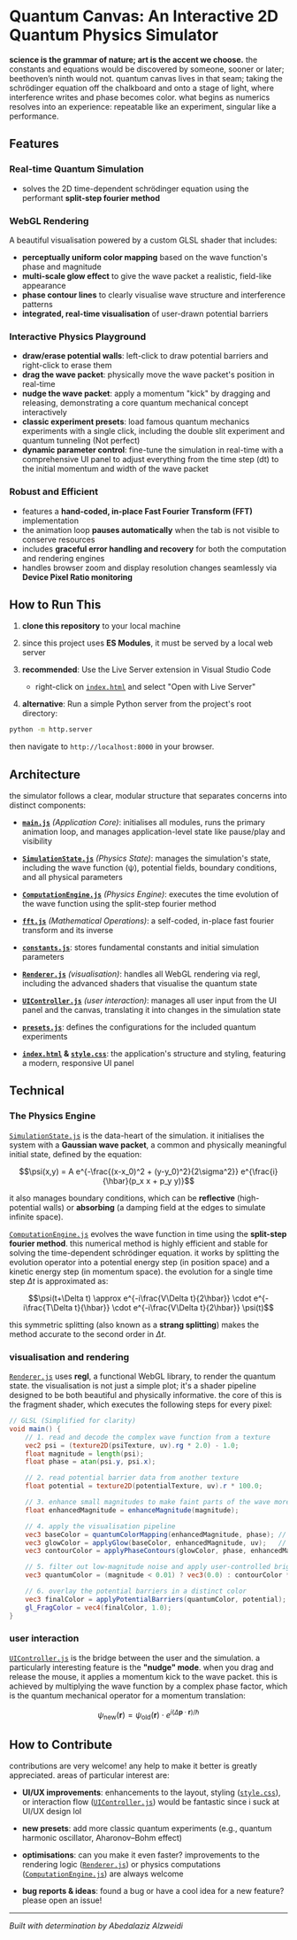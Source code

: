 # Quantum Canvas: An Interactive 2D Quantum Physics Simulator



**science is the grammar of nature; art is the accent we choose.** the constants and equations would be discovered by someone, sooner or later; beethoven’s ninth would not. quantum canvas lives in that seam; taking the schrödinger equation off the chalkboard and onto a stage of light, where interference writes and phase becomes color. what begins as numerics resolves into an experience: repeatable like an experiment, singular like a performance.



## Features

### Real-time Quantum Simulation
- solves the 2D time-dependent schrödinger equation using the performant **split-step fourier method**

### WebGL Rendering
A beautiful visualisation powered by a custom GLSL shader that includes:

- **perceptually uniform color mapping** based on the wave function's phase and magnitude
- **multi-scale glow effect** to give the wave packet a realistic, field-like appearance  
- **phase contour lines** to clearly visualise wave structure and interference patterns
- **integrated, real-time visualisation** of user-drawn potential barriers

### Interactive Physics Playground

- **draw/erase potential walls**: left-click to draw potential barriers and right-click to erase them
- **drag the wave packet**: physically move the wave packet's position in real-time
- **nudge the wave packet**: apply a momentum "kick" by dragging and releasing, demonstrating a core quantum mechanical concept interactively
- **classic experiment presets**: load famous quantum mechanics experiments with a single click, including the double slit experiment and quantum tunneling (Not perfect)
- **dynamic parameter control**: fine-tune the simulation in real-time with a comprehensive UI panel to adjust everything from the time step (dt) to the initial momentum and width of the wave packet

### Robust and Efficient

- features a **hand-coded, in-place Fast Fourier Transform (FFT)** implementation
- the animation loop **pauses automatically** when the tab is not visible to conserve resources
- includes **graceful error handling and recovery** for both the computation and rendering engines
- handles browser zoom and display resolution changes seamlessly via **Device Pixel Ratio monitoring**

## How to Run This

1. **clone this repository** to your local machine

2. since this project uses **ES Modules**, it must be served by a local web server

3. **recommended**: Use the Live Server extension in Visual Studio Code
   - right-click on [`index.html`](index.html) and select "Open with Live Server"

4. **alternative**: Run a simple Python server from the project's root directory:

```bash
python -m http.server
```

then navigate to `http://localhost:8000` in your browser.

## Architecture

the simulator follows a clear, modular structure that separates concerns into distinct components:

- **[`main.js`](src/main.js)** *(Application Core)*: initialises all modules, runs the primary animation loop, and manages application-level state like pause/play and visibility

- **[`SimulationState.js`](src/SimulationState.js)** *(Physics State)*: manages the simulation's state, including the wave function (ψ), potential fields, boundary conditions, and all physical parameters

- **[`ComputationEngine.js`](src/ComputationEngine.js)** *(Physics Engine)*: executes the time evolution of the wave function using the split-step fourier method

- **[`fft.js`](src/fft.js)** *(Mathematical Operations)*: a self-coded, in-place fast fourier transform and its inverse

- **[`constants.js`](src/constants.js)**: stores fundamental constants and initial simulation parameters

- **[`Renderer.js`](src/Renderer.js)** *(visualisation)*: handles all WebGL rendering via regl, including the advanced shaders that visualise the quantum state

- **[`UIController.js`](src/UIController.js)** *(user interaction)*: manages all user input from the UI panel and the canvas, translating it into changes in the simulation state

- **[`presets.js`](src/presets.js)**: defines the configurations for the included quantum experiments

- **[`index.html`](index.html) & [`style.css`](src/style.css)**: the application's structure and styling, featuring a modern, responsive UI panel

## Technical

### The Physics Engine

[`SimulationState.js`](src/SimulationState.js) is the data-heart of the simulation. it initialises the system with a **Gaussian wave packet**, a common and physically meaningful initial state, defined by the equation:

$$\psi(x,y) = A e^{-\frac{(x-x_0)^2 + (y-y_0)^2}{2\sigma^2}} e^{\frac{i}{\hbar}(p_x x + p_y y)}$$

it also manages boundary conditions, which can be **reflective** (high-potential walls) or **absorbing** (a damping field at the edges to simulate infinite space).

[`ComputationEngine.js`](src/ComputationEngine.js) evolves the wave function in time using the **split-step fourier method**. this numerical method is highly efficient and stable for solving the time-dependent schrödinger equation. it works by splitting the evolution operator into a potential energy step (in position space) and a kinetic energy step (in momentum space). the evolution for a single time step $\Delta t$ is approximated as:

$$\psi(t+\Delta t) \approx e^{-i\frac{V\Delta t}{2\hbar}} \cdot e^{-i\frac{T\Delta t}{\hbar}} \cdot e^{-i\frac{V\Delta t}{2\hbar}} \psi(t)$$

this symmetric splitting (also known as a **strang splitting**) makes the method accurate to the second order in $\Delta t$.

### visualisation and rendering

[`Renderer.js`](src/Renderer.js) uses **regl**, a functional WebGL library, to render the quantum state. the visualisation is not just a simple plot; it's a shader pipeline designed to be both beautiful and physically informative. the core of this is the fragment shader, which executes the following steps for every pixel:

```glsl
// GLSL (Simplified for clarity)
void main() {
    // 1. read and decode the complex wave function from a texture
    vec2 psi = (texture2D(psiTexture, uv).rg * 2.0) - 1.0;
    float magnitude = length(psi);
    float phase = atan(psi.y, psi.x);

    // 2. read potential barrier data from another texture
    float potential = texture2D(potentialTexture, uv).r * 100.0;

    // 3. enhance small magnitudes to make faint parts of the wave more visible
    float enhancedMagnitude = enhanceMagnitude(magnitude);

    // 4. apply the visualisation pipeline
    vec3 baseColor = quantumColorMapping(enhancedMagnitude, phase); // map phase/mag to HSL color
    vec3 glowColor = applyGlow(baseColor, enhancedMagnitude, uv);   // add a soft glow
    vec3 contourColor = applyPhaseContours(glowColor, phase, enhancedMagnitude); // draw phase lines

    // 5. filter out low-magnitude noise and apply user-controlled brightness
    vec3 quantumColor = (magnitude < 0.01) ? vec3(0.0) : contourColor * u_brightness;

    // 6. overlay the potential barriers in a distinct color
    vec3 finalColor = applyPotentialBarriers(quantumColor, potential);
    gl_FragColor = vec4(finalColor, 1.0);
}
```

### user interaction

[`UIController.js`](src/UIController.js) is the bridge between the user and the simulation. a particularly interesting feature is the **"nudge" mode**. when you drag and release the mouse, it applies a momentum kick to the wave packet. this is achieved by multiplying the wave function by a complex phase factor, which is the quantum mechanical operator for a momentum translation:

$$\psi_{\text{new}}(\mathbf{r}) = \psi_{\text{old}}(\mathbf{r}) \cdot e^{i(\Delta\mathbf{p} \cdot \mathbf{r})/\hbar}$$

## How to Contribute

contributions are very welcome! any help to make it better is greatly appreciated. areas of particular interest are:

- **UI/UX improvements**: enhancements to the layout, styling ([`style.css`](src/style.css)), or interaction flow ([`UIController.js`](src/UIController.js)) would be fantastic since i suck at UI/UX design lol

- **new presets**: add more classic quantum experiments (e.g., quantum harmonic oscillator, Aharonov–Bohm effect)

- **optimisations**: can you make it even faster? improvements to the rendering logic ([`Renderer.js`](src/Renderer.js)) or physics computations ([`ComputationEngine.js`](src/ComputationEngine.js)) are always welcome

- **bug reports & ideas**: found a bug or have a cool idea for a new feature? please open an issue!

---

*Built with determination by Abedalaziz Alzweidi*
